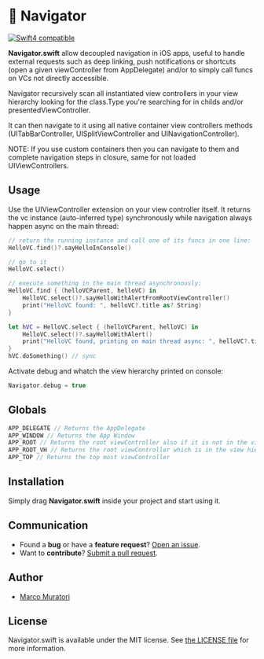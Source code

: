# 🚣 Navigator

[![Swift4 compatible][Swift4Badge]][Swift4Link]

**Navigator.swift** allow decoupled navigation in iOS apps,
useful to handle external requests such as deep linking, push notifications or shortcuts 
(open a given viewController from AppDelegate) and/or to simply call funcs on VCs not directly accessible. 

Navigator recursively scan all instantiated view controllers in your view hierarchy looking for the class.Type you're searching for in childs and/or presentedViewController.

It can then navigate to it using all native container view controllers methods (UITabBarController, UISplitViewController and UINavigationController). 

NOTE:
If you use custom containers then you can navigate to them and complete navigation steps in closure, same for not loaded UIViewControllers.

## Usage

Use the UIViewController extension on your view controller itself.
It returns the vc instance (auto-inferred type) synchronously while navigation always happen async on the main thread:
```swift
// return the running instance and call one of its funcs in one line:
HelloVC.find()?.sayHelloInConsole()

// go to it
HelloVC.select()

// execute something in the main thread asynchronously:
HelloVC.find { (helloVCParent, helloVC) in
    HelloVC.select()?.sayHelloWithAlertFromRootViewController()
    print("HelloVC found: ", helloVC?.title as? String)
}

let hVC = HelloVC.select { (helloVCParent, helloVC) in
    HelloVC.select()?.sayHelloWithAlert()
    print("HelloVC found, printing on main thread async: ", helloVC?.title as? String)
}
hVC.doSomething() // sync
```

Activate debug and whatch the view hierarchy printed on console:
```swift
Navigator.debug = true
```

## Globals
```swift
APP_DELEGATE // Returns the AppDelegate
APP_WINDOW // Returns the App Window
APP_ROOT // Returns the root viewController also if it is not in the view hierarchy
APP_ROOT_VH // Returns the root viewController which is in the view hierarchy
APP_TOP // Returns the top most viewController
```

## Installation

Simply drag **Navigator.swift** inside your project and start using it.

## Communication

- Found a **bug** or have a **feature request**? [Open an issue][].
- Want to **contribute**? [Submit a pull request][].

[Read the contributing guidelines]: ./CONTRIBUTING.md#contributing
[Ask on Stack Overflow]: http://stackoverflow.com/questions/tagged/Navigator
[Open an issue]: https://github.com/oblq/Navigator/issues/new
[Submit a pull request]: https://github.com/oblq/Navigator/fork


## Author

- [Marco Muratori](mailto:marcomrtr@gmail.com) 

## License

Navigator.swift is available under the MIT license. See [the LICENSE
file](./LICENSE.txt) for more information.


[Swift]: https://swift.org/

[Swift4Badge]: https://img.shields.io/badge/swift-4-orange.svg?style=flat
[Swift4Link]: https://developer.apple.com/swift/
